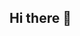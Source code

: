 ## Hi there 👋

<!--
**Koray-Guney/Koray-Guney** is a ✨ _special_ ✨ repository because its `README.md` (this file) appears on your GitHub profile.

Here are some ideas to get you started:

- 🔭 I’m currently working on ...
- 🌱 I’m currently learning ...
- 👯 I’m looking to collaborate on ...
- 🤔 I’m looking for help with ...
- 💬 Ask me about ...
- 📫 How to reach me: ...
- 😄 Pronouns: ...
- ⚡ Fun fact: ...
-->

<!-- [![Spotify Summary](https://spotify-for-readme-pi.vercel.app/api/spotify/2e2nic6cali6kss600qw4se7f)](https://open.spotify.com/user/2e2nic6cali6kss600qw4se7f) -->
            
